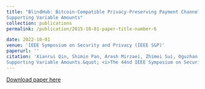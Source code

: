 ```yaml
---
title: "BlindHub: Bitcoin-Compatible Privacy-Preserving Payment Channel Hubs
Supporting Variable Amounts"
collection: publications
permalink: /publication/2015-10-01-paper-title-number-6

date: 2022-10-01
venue: 'IEEE Symposium on Security and Privacy (IEEE S&P)'
paperurl: ''
citation: 'Xianrui Qin, Shimin Pan, Arash Mirzaei, Zhimei Sui, Oguzhan Ersoy, Amin Sakzad, Muhammed F. Esgin, Joseph K. Liu, Jiangshan Yu, Tsz Hon Yuen. (2023). &quot;BlindHub: Bitcoin-Compatible Privacy-Preserving Payment Channel Hubs
Supporting Variable Amounts.&quot; <i>The 44nd IEEE Symposium on Security and Privacy (IEEE S&P), 2023.</i>. 1(3).'
---
```


[Download paper here]()

